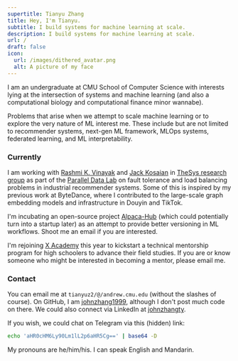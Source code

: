 ```yaml
---
supertitle: Tianyu Zhang
title: Hey, I'm Tianyu.
subtitle: I build systems for machine learning at scale.
description: I build systems for machine learning at scale.
url: /
draft: false
icon:
  url: /images/dithered_avatar.png
  alt: A picture of my face
---
```

I am an undergraduate at CMU School of Computer Science with interests lying at the intersection of systems and machine learning (and also a computational biology and computational finance minor wannabe).

Problems that arise when we attempt to scale machine learning or to explore the very nature of ML interest me. These include but are not limited to recommender systems, next-gen ML framework, MLOps systems, federated learning, and ML interpretability. 

### Currently

I am working with [Rashmi K. Vinayak](http://www.cs.cmu.edu/~rvinayak/) and [Jack Kosaian](https://jackkosaian.github.io/) in [TheSys research group](http://www.cs.cmu.edu/~rvinayak/#group) as part of the [Parallel Data Lab](https://www.pdl.cmu.edu/index.shtml) on fault tolerance and load balancing problems in industrial recommender systems. Some of this is inspired by my previous work at ByteDance, where I contributed to the large-scale graph embedding models and infrastructure in Douyin and TikTok.

I'm incubating an open-source project [Alpaca-Hub](https://alpaca-hub.github.io/) (which could potentially turn into a startup later) as an attempt to provide better versioning in ML workflows. Shoot me an email if you are interested.

I'm rejoining [X Academy](https://www.techx.academy/) this year to kickstart a technical mentorship program for high schoolers to advance their field studies. If you are or know someone who might be interested in becoming a mentor, please email me.


### Contact

You can email me at `tianyuz2/@/andrew.cmu.edu` (without the slashes of course). On GitHub, I am [johnzhang1999](https://github.com/johnzhang1999), although I don't post much code on there. We could also connect via LinkedIn at [johnzhangty](https://www.linkedin.com/in/johnzhangty/).

If you wish, we could chat on Telegram via this (hidden) link:

```sh
echo 'aHR0cHM6Ly90Lm1lL2p6aHR5Cg==' | base64 -D
```

My pronouns are he/him/his. I can speak English and Mandarin.